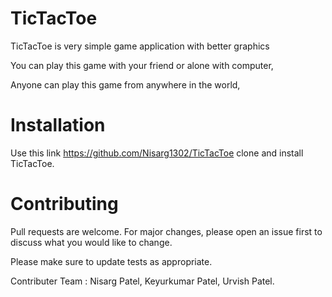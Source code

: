 # TicTacToe

  TicTacToe is very simple game application with better graphics

  You can play this game with your friend or alone with computer,

  Anyone can play this game from anywhere in the world,



# Installation

  Use this link https://github.com/Nisarg1302/TicTacToe clone and install TicTacToe.
  
  
  
# Contributing
Pull requests are welcome. For major changes, please open an issue first to discuss what you would like to change.

Please make sure to update tests as appropriate.

Contributer Team : 
Nisarg Patel,
Keyurkumar Patel,
Urvish Patel.
